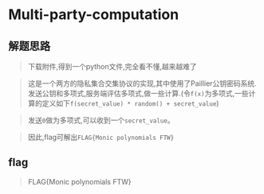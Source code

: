 # Multi-party-computation

## 解题思路

> 下载附件,得到一个python文件,完全看不懂,越来越难了

> 这是一个两方的隐私集合交集协议的实现,其中使用了Paillier公钥密码系统.发送公钥和多项式,服务端评估多项式,做一些计算.(令`f(x)`为多项式,一些计算的定义如下`f(secret_value) * random() + secret_value`)

> 发送`0`做为多项式,可以收到一个`secret_value`。

> 因此,flag可解出`FLAG{Monic polynomials FTW}`

## flag

> FLAG{Monic polynomials FTW}
